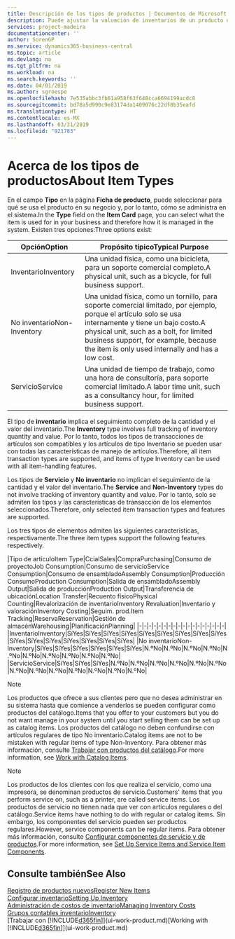 ```yaml
---
title: Descripción de los tipos de productos | Documentos de Microsoft
description: Puede ajustar la valuación de inventarios de un producto utilizando los métodos de costos FIFO o Promedio, por ejemplo, cuando los costos de producto cambian por motivos distintos de las transacciones.
services: project-madeira
documentationcenter: ''
author: SorenGP
ms.service: dynamics365-business-central
ms.topic: article
ms.devlang: na
ms.tgt_pltfrm: na
ms.workload: na
ms.search.keywords: ''
ms.date: 04/01/2019
ms.author: sgroespe
ms.openlocfilehash: 7e535abbc3fb61a958f63f648cca6694199acdc8
ms.sourcegitcommit: bd78a5d990c9e83174da1409076c22df8b35eafd
ms.translationtype: HT
ms.contentlocale: es-MX
ms.lasthandoff: 03/31/2019
ms.locfileid: "921783"
---
```

# <a name="about-item-types"></a><span data-ttu-id="71315-103">Acerca de los tipos de productos</span><span class="sxs-lookup"><span data-stu-id="71315-103">About Item Types</span></span>
<span data-ttu-id="71315-104">En el campo **Tipo** en la página **Ficha de producto**, puede seleccionar para qué se usa el producto en su negocio y, por lo tanto, cómo se administra en el sistema.</span><span class="sxs-lookup"><span data-stu-id="71315-104">In the **Type** field on the **Item Card** page, you can select what the item is used for in your business and therefore how it is managed in the system.</span></span> <span data-ttu-id="71315-105">Existen tres opciones:</span><span class="sxs-lookup"><span data-stu-id="71315-105">Three options exist:</span></span>

|<span data-ttu-id="71315-106">Opción</span><span class="sxs-lookup"><span data-stu-id="71315-106">Option</span></span>|<span data-ttu-id="71315-107">Propósito típico</span><span class="sxs-lookup"><span data-stu-id="71315-107">Typical Purpose</span></span>|
|------|-----------|
|<span data-ttu-id="71315-108">Inventario</span><span class="sxs-lookup"><span data-stu-id="71315-108">Inventory</span></span>|<span data-ttu-id="71315-109">Una unidad física, como una bicicleta, para un soporte comercial completo.</span><span class="sxs-lookup"><span data-stu-id="71315-109">A physical unit, such as a bicycle, for full business support.</span></span>|
|<span data-ttu-id="71315-110">No inventario</span><span class="sxs-lookup"><span data-stu-id="71315-110">Non-Inventory</span></span>|<span data-ttu-id="71315-111">Una unidad física, como un tornillo, para soporte comercial limitado, por ejemplo, porque el artículo solo se usa internamente y tiene un bajo costo.</span><span class="sxs-lookup"><span data-stu-id="71315-111">A physical unit, such as a bolt, for limited business support, for example, because the item is only used internally and has a low cost.</span></span>|
|<span data-ttu-id="71315-112">Servicio</span><span class="sxs-lookup"><span data-stu-id="71315-112">Service</span></span>|<span data-ttu-id="71315-113">Una unidad de tiempo de trabajo, como una hora de consultoría, para soporte comercial limitado.</span><span class="sxs-lookup"><span data-stu-id="71315-113">A labor time unit, such as a consultancy hour, for limited business support.</span></span>|

<span data-ttu-id="71315-114">El tipo de **inventario** implica el seguimiento completo de la cantidad y el valor del inventario.</span><span class="sxs-lookup"><span data-stu-id="71315-114">The **Inventory** type involves full tracking of inventory quantity and value.</span></span> <span data-ttu-id="71315-115">Por lo tanto, todos los tipos de transacciones de artículos son compatibles y los artículos de tipo Inventario se pueden usar con todas las características de manejo de artículos.</span><span class="sxs-lookup"><span data-stu-id="71315-115">Therefore, all item transaction types are supported, and items of type Inventory can be used with all item-handling features.</span></span>

<span data-ttu-id="71315-116">Los tipos de **Servicio** y **No inventario** no implican el seguimiento de la cantidad y el valor del inventario.</span><span class="sxs-lookup"><span data-stu-id="71315-116">The **Service** and **Non-Inventory** types do not involve tracking of inventory quantity and value.</span></span> <span data-ttu-id="71315-117">Por lo tanto, solo se admiten los tipos y las características de transacción de los elementos seleccionados.</span><span class="sxs-lookup"><span data-stu-id="71315-117">Therefore, only selected item transaction types and features are supported.</span></span>

<span data-ttu-id="71315-118">Los tres tipos de elementos admiten las siguientes características, respectivamente.</span><span class="sxs-lookup"><span data-stu-id="71315-118">The three item types support the following features respectively.</span></span>

|<span data-ttu-id="71315-119">Tipo de artículo</span><span class="sxs-lookup"><span data-stu-id="71315-119">Item Type</span></span>|<span data-ttu-id="71315-120">Ccial</span><span class="sxs-lookup"><span data-stu-id="71315-120">Sales</span></span>|<span data-ttu-id="71315-121">Compra</span><span class="sxs-lookup"><span data-stu-id="71315-121">Purchasing</span></span>|<span data-ttu-id="71315-122">Consumo de proyecto</span><span class="sxs-lookup"><span data-stu-id="71315-122">Job Consumption</span></span>|<span data-ttu-id="71315-123">Consumo de servicio</span><span class="sxs-lookup"><span data-stu-id="71315-123">Service Consumption</span></span>|<span data-ttu-id="71315-124">Consumo de ensamblado</span><span class="sxs-lookup"><span data-stu-id="71315-124">Assembly Consumption</span></span>|<span data-ttu-id="71315-125">Producción Consumo</span><span class="sxs-lookup"><span data-stu-id="71315-125">Production Consumption</span></span>|<span data-ttu-id="71315-126">Salida de ensamblado</span><span class="sxs-lookup"><span data-stu-id="71315-126">Assembly Output</span></span>|<span data-ttu-id="71315-127">Salida de producción</span><span class="sxs-lookup"><span data-stu-id="71315-127">Production Output</span></span>|<span data-ttu-id="71315-128">Transferencia de ubicación</span><span class="sxs-lookup"><span data-stu-id="71315-128">Location Transfer</span></span>|<span data-ttu-id="71315-129">Recuento físico</span><span class="sxs-lookup"><span data-stu-id="71315-129">Physical Counting</span></span>|<span data-ttu-id="71315-130">Revalorización de inventario</span><span class="sxs-lookup"><span data-stu-id="71315-130">Inventory Revaluation</span></span>|<span data-ttu-id="71315-131">Inventario y valoración</span><span class="sxs-lookup"><span data-stu-id="71315-131">Inventory Costing</span></span>|<span data-ttu-id="71315-132">Seguim. prod.</span><span class="sxs-lookup"><span data-stu-id="71315-132">Item Tracking</span></span>|<span data-ttu-id="71315-133">Reserva</span><span class="sxs-lookup"><span data-stu-id="71315-133">Reservation</span></span>|<span data-ttu-id="71315-134">Gestión de almacén</span><span class="sxs-lookup"><span data-stu-id="71315-134">Warehousing</span></span>|<span data-ttu-id="71315-135">Planificación</span><span class="sxs-lookup"><span data-stu-id="71315-135">Planning</span></span>|
|-|-|-|-|-|-|-|-|-|-|-|-|-|-|-|-|-|-|
|<span data-ttu-id="71315-136">Inventario</span><span class="sxs-lookup"><span data-stu-id="71315-136">Inventory</span></span>|<span data-ttu-id="71315-137">Sí</span><span class="sxs-lookup"><span data-stu-id="71315-137">Yes</span></span>|<span data-ttu-id="71315-138">Sí</span><span class="sxs-lookup"><span data-stu-id="71315-138">Yes</span></span>|<span data-ttu-id="71315-139">Sí</span><span class="sxs-lookup"><span data-stu-id="71315-139">Yes</span></span>|<span data-ttu-id="71315-140">Sí</span><span class="sxs-lookup"><span data-stu-id="71315-140">Yes</span></span>|<span data-ttu-id="71315-141">Sí</span><span class="sxs-lookup"><span data-stu-id="71315-141">Yes</span></span>|<span data-ttu-id="71315-142">Sí</span><span class="sxs-lookup"><span data-stu-id="71315-142">Yes</span></span>|<span data-ttu-id="71315-143">Sí</span><span class="sxs-lookup"><span data-stu-id="71315-143">Yes</span></span>|<span data-ttu-id="71315-144">Sí</span><span class="sxs-lookup"><span data-stu-id="71315-144">Yes</span></span>|<span data-ttu-id="71315-145">Sí</span><span class="sxs-lookup"><span data-stu-id="71315-145">Yes</span></span>|<span data-ttu-id="71315-146">Sí</span><span class="sxs-lookup"><span data-stu-id="71315-146">Yes</span></span>|<span data-ttu-id="71315-147">Sí</span><span class="sxs-lookup"><span data-stu-id="71315-147">Yes</span></span>|<span data-ttu-id="71315-148">Sí</span><span class="sxs-lookup"><span data-stu-id="71315-148">Yes</span></span>|<span data-ttu-id="71315-149">Sí</span><span class="sxs-lookup"><span data-stu-id="71315-149">Yes</span></span>|<span data-ttu-id="71315-150">Sí</span><span class="sxs-lookup"><span data-stu-id="71315-150">Yes</span></span>|<span data-ttu-id="71315-151">Sí</span><span class="sxs-lookup"><span data-stu-id="71315-151">Yes</span></span>|<span data-ttu-id="71315-152">Sí</span><span class="sxs-lookup"><span data-stu-id="71315-152">Yes</span></span>|
|<span data-ttu-id="71315-153">No inventario</span><span class="sxs-lookup"><span data-stu-id="71315-153">Non-Inventory</span></span>|<span data-ttu-id="71315-154">Sí</span><span class="sxs-lookup"><span data-stu-id="71315-154">Yes</span></span>|<span data-ttu-id="71315-155">Sí</span><span class="sxs-lookup"><span data-stu-id="71315-155">Yes</span></span>|<span data-ttu-id="71315-156">Sí</span><span class="sxs-lookup"><span data-stu-id="71315-156">Yes</span></span>|<span data-ttu-id="71315-157">Sí</span><span class="sxs-lookup"><span data-stu-id="71315-157">Yes</span></span>|<span data-ttu-id="71315-158">Sí</span><span class="sxs-lookup"><span data-stu-id="71315-158">Yes</span></span>|<span data-ttu-id="71315-159">Sí</span><span class="sxs-lookup"><span data-stu-id="71315-159">Yes</span></span>|<span data-ttu-id="71315-160">N.º</span><span class="sxs-lookup"><span data-stu-id="71315-160">No</span></span>|<span data-ttu-id="71315-161">N.º</span><span class="sxs-lookup"><span data-stu-id="71315-161">No</span></span>|<span data-ttu-id="71315-162">N.º</span><span class="sxs-lookup"><span data-stu-id="71315-162">No</span></span>|<span data-ttu-id="71315-163">N.º</span><span class="sxs-lookup"><span data-stu-id="71315-163">No</span></span>|<span data-ttu-id="71315-164">N.º</span><span class="sxs-lookup"><span data-stu-id="71315-164">No</span></span>|<span data-ttu-id="71315-165">N.º</span><span class="sxs-lookup"><span data-stu-id="71315-165">No</span></span>|<span data-ttu-id="71315-166">N.º</span><span class="sxs-lookup"><span data-stu-id="71315-166">No</span></span>|<span data-ttu-id="71315-167">N.º</span><span class="sxs-lookup"><span data-stu-id="71315-167">No</span></span>|<span data-ttu-id="71315-168">N.º</span><span class="sxs-lookup"><span data-stu-id="71315-168">No</span></span>|<span data-ttu-id="71315-169">N.º</span><span class="sxs-lookup"><span data-stu-id="71315-169">No</span></span>|
|<span data-ttu-id="71315-170">Servicio</span><span class="sxs-lookup"><span data-stu-id="71315-170">Service</span></span>|<span data-ttu-id="71315-171">Sí</span><span class="sxs-lookup"><span data-stu-id="71315-171">Yes</span></span>|<span data-ttu-id="71315-172">Sí</span><span class="sxs-lookup"><span data-stu-id="71315-172">Yes</span></span>|<span data-ttu-id="71315-173">Sí</span><span class="sxs-lookup"><span data-stu-id="71315-173">Yes</span></span>|<span data-ttu-id="71315-174">N.º</span><span class="sxs-lookup"><span data-stu-id="71315-174">No</span></span>|<span data-ttu-id="71315-175">N.º</span><span class="sxs-lookup"><span data-stu-id="71315-175">No</span></span>|<span data-ttu-id="71315-176">N.º</span><span class="sxs-lookup"><span data-stu-id="71315-176">No</span></span>|<span data-ttu-id="71315-177">N.º</span><span class="sxs-lookup"><span data-stu-id="71315-177">No</span></span>|<span data-ttu-id="71315-178">N.º</span><span class="sxs-lookup"><span data-stu-id="71315-178">No</span></span>|<span data-ttu-id="71315-179">N.º</span><span class="sxs-lookup"><span data-stu-id="71315-179">No</span></span>|<span data-ttu-id="71315-180">N.º</span><span class="sxs-lookup"><span data-stu-id="71315-180">No</span></span>|<span data-ttu-id="71315-181">N.º</span><span class="sxs-lookup"><span data-stu-id="71315-181">No</span></span>|<span data-ttu-id="71315-182">N.º</span><span class="sxs-lookup"><span data-stu-id="71315-182">No</span></span>|<span data-ttu-id="71315-183">N.º</span><span class="sxs-lookup"><span data-stu-id="71315-183">No</span></span>|<span data-ttu-id="71315-184">N.º</span><span class="sxs-lookup"><span data-stu-id="71315-184">No</span></span>|<span data-ttu-id="71315-185">N.º</span><span class="sxs-lookup"><span data-stu-id="71315-185">No</span></span>|<span data-ttu-id="71315-186">N.º</span><span class="sxs-lookup"><span data-stu-id="71315-186">No</span></span>|

> [!NOTE]
> <span data-ttu-id="71315-187">Los productos que ofrece a sus clientes pero que no desea administrar en su sistema hasta que comience a venderlos se pueden configurar como productos del catálogo.</span><span class="sxs-lookup"><span data-stu-id="71315-187">Items that you offer to your customers but you do not want manage in your system until you start selling them can be set up as catalog items.</span></span> <span data-ttu-id="71315-188">Los productos del catálogo no deben confundirse con artículos regulares de tipo No inventario.</span><span class="sxs-lookup"><span data-stu-id="71315-188">Catalog items are not to be mistaken with regular items of type Non-Inventory.</span></span> <span data-ttu-id="71315-189">Para obtener más información, consulte [Trabajar con productos del catálogo](inventory-how-work-nonstock-items.md).</span><span class="sxs-lookup"><span data-stu-id="71315-189">For more information, see [Work with Catalog Items](inventory-how-work-nonstock-items.md).</span></span>

> [!NOTE]
> <span data-ttu-id="71315-190">Los productos de los clientes con los que realiza el servicio, como una impresora, se denominan productos de servicio.</span><span class="sxs-lookup"><span data-stu-id="71315-190">Customers' items that you perform service on, such as a printer, are called service items.</span></span> <span data-ttu-id="71315-191">Los productos de servicio no tienen nada que ver con artículos regulares o del catálogo.</span><span class="sxs-lookup"><span data-stu-id="71315-191">Service items have nothing to do with regular or catalog items.</span></span> <span data-ttu-id="71315-192">Sin embargo, los componentes del servicio pueden ser productos regulares.</span><span class="sxs-lookup"><span data-stu-id="71315-192">However, service components can be regular items.</span></span> <span data-ttu-id="71315-193">Para obtener más información, consulte [Configurar componentes de servicio y de productos](service-how-setup-service-items.md).</span><span class="sxs-lookup"><span data-stu-id="71315-193">For more information, see [Set Up Service Items and Service Item Components](service-how-setup-service-items.md).</span></span>

## <a name="see-also"></a><span data-ttu-id="71315-194">Consulte también</span><span class="sxs-lookup"><span data-stu-id="71315-194">See Also</span></span>
[<span data-ttu-id="71315-195">Registro de productos nuevos</span><span class="sxs-lookup"><span data-stu-id="71315-195">Register New Items</span></span>](inventory-how-register-new-items.md)  
[<span data-ttu-id="71315-196">Configurar inventario</span><span class="sxs-lookup"><span data-stu-id="71315-196">Setting Up Inventory</span></span>](inventory-setup-inventory.md)  
[<span data-ttu-id="71315-197">Administración de costos de inventario</span><span class="sxs-lookup"><span data-stu-id="71315-197">Managing Inventory Costs</span></span>](finance-manage-inventory-costs.md)  
[<span data-ttu-id="71315-198">Grupos contables inventario</span><span class="sxs-lookup"><span data-stu-id="71315-198">Inventory</span></span>](inventory-manage-inventory.md)  
<span data-ttu-id="71315-199">[Trabajar con [!INCLUDE[d365fin](includes/d365fin_md.md)]](ui-work-product.md)</span><span class="sxs-lookup"><span data-stu-id="71315-199">[Working with [!INCLUDE[d365fin](includes/d365fin_md.md)]](ui-work-product.md)</span></span>
